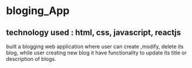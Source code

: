 # bloging_App

## technology used : html, css, javascript, reactjs

built a blogging web application where user can create ,modify, delete its blog, while user creating new blog it have functionality to update its title or description of blogs.
